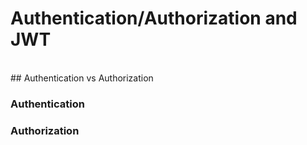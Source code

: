 # Authentication/Authorization and JWT
 <br />
## Authentication vs Authorization

### Authentication



### Authorization